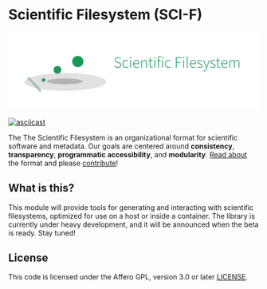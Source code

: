 # Scientific Filesystem (SCI-F)

![docs/img/logo/scif-logo.png](docs/img/logo/scif-logo.png)

[![asciicast](https://asciinema.org/a/156490.png)](https://asciinema.org/a/156490?speed=3)

The The Scientific Filesystem is an organizational format for scientific software and metadata. Our goals are centered around  **consistency**, **transparency**, **programmatic accessibility**, and **modularity**. [Read about](http://containers-ftw.org/SCI-F/) the format and please [contribute](https://github.com/vsoch/scif/issues)!

## What is this?
This module will provide tools for generating and interacting with scientific filesystems, optimized for use on a host or inside a container.  The library is currently under heavy development, and it will be announced when the beta is ready. Stay tuned! 

## License

This code is licensed under the Affero GPL, version 3.0 or later [LICENSE](LICENSE).
